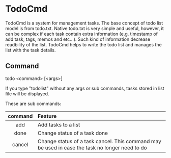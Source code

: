# TodoCmd
TodoCmd is a system for management tasks. The base concept of todo list model is from todo.txt. Native todo.txt is very simple and useful, however, it can be complex if each task contain extra information (e.g. timestamp of add task, tags, memos and etc...). Such kind of information decrease readbility of the list.
TodoCmd helps to write the todo list and manages the list with the task details. 

## Command
todo \<command\> [\<args\>]

If you type "todolist" without any args or sub commands, tasks stored in list file will be displayed.

These are sub commands:

| command | Feature |
| :---: | :--- |
| add | Add tasks to a list |
| done | Change status of a task done |
| cancel | Change status of a task cancel. This command may be used in case the task no longer need to do |
